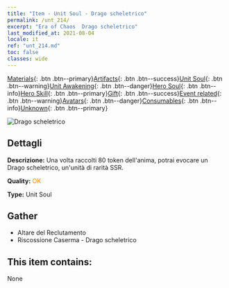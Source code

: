 ```yaml
---
title: "Item - Unit Soul - Drago scheletrico"
permalink: /unt_214/
excerpt: "Era of Chaos  Drago scheletrico"
last_modified_at: 2021-08-04
locale: it
ref: "unt_214.md"
toc: false
classes: wide
---
```

 [Materials](/ItemsIT/){: .btn .btn--primary}[Artifacts](/ItemsIT/Artifacts/){: .btn .btn--success}[Unit Soul](/ItemsIT/UnitSoul/){: .btn .btn--warning}[Unit Awakening](/ItemsIT/UnitAwakening/){: .btn .btn--danger}[Hero Soul](/ItemsIT/HeroSoul/){: .btn .btn--info}[Hero Skill](/ItemsIT/HeroSkill/){: .btn .btn--primary}[Gift](/ItemsIT/Gift/){: .btn .btn--success}[Event related](/ItemsIT/Events/){: .btn .btn--warning}[Avatars](/ItemsIT/Avatars/){: .btn .btn--danger}[Consumables](/ItemsIT/Consumables/){: .btn .btn--info}[Unknown](/ItemsIT/Unknown/){: .btn .btn--primary}

 ![Drago scheletrico](/images/u/ti_gulong.jpg)

## Dettagli
 **Descrizione:** Una volta raccolti 80 token dell'anima, potrai evocare un Drago scheletrico, un'unità di rarità SSR.

 **Quality:** <span style="color: #FF8C00">OK</span>

 **Type:** Unit Soul

## Gather

*    Altare del Reclutamento 
*    Riscossione Caserma - Drago scheletrico 

## This item contains:

  None

